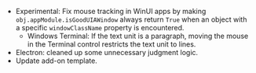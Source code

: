 * Experimental: Fix mouse tracking in WinUI apps by making `obj.appModule.isGoodUIAWindow` always return `True` when an object with a specific `windowClassName` property is encountered.
  * Windows Terminal: If the text unit is a paragraph, moving the mouse in the Terminal control restricts the text unit to lines.
* Electron: cleaned up some unnecessary judgment logic.
* Update add-on template.

